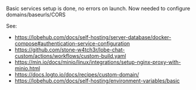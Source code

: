 Basic services setup is done, no errors on launch.
Now needed to configure domains/baseurls/CORS

See: 
- https://lobehub.com/docs/self-hosting/server-database/docker-compose#authentication-service-configuration
- https://github.com/stone-w4tch3r/lobe-chat-custom/actions/workflows/custom-build.yaml
- https://min.io/docs/minio/linux/integrations/setup-nginx-proxy-with-minio.html
- https://docs.logto.io/docs/recipes/custom-domain/
- https://lobehub.com/docs/self-hosting/environment-variables/basic